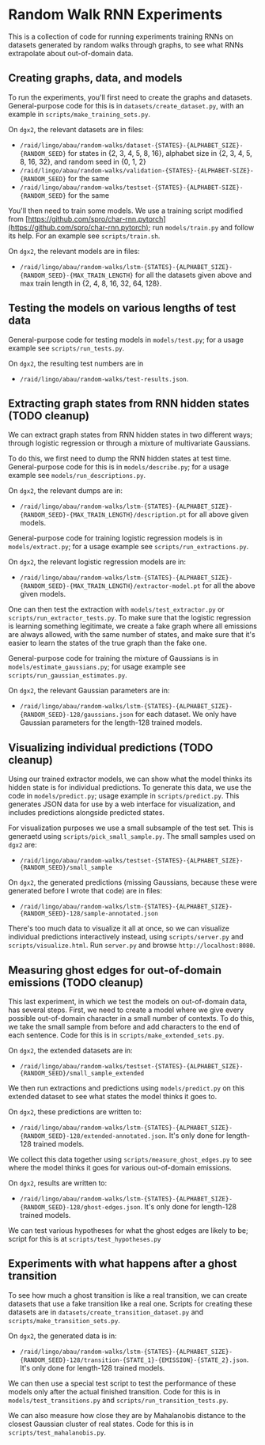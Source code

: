 Random Walk RNN Experiments
===========================

This is a collection of code for running experiments training RNNs on datasets generated by random walks through graphs, to see what RNNs extrapolate
about out-of-domain data.

## Creating graphs, data, and models

To run the experiments, you'll first need to create the graphs and datasets. General-purpose code for this is in `datasets/create_dataset.py`, with an example in `scripts/make_training_sets.py`.

On `dgx2`, the relevant datasets are in files:
  - `/raid/lingo/abau/random-walks/dataset-{STATES}-{ALPHABET_SIZE}-{RANDOM_SEED}` for states in {2, 3, 4, 5, 8, 16}, alphabet size in {2, 3, 4, 5, 8, 16, 32}, and random seed in {0, 1, 2}
  - `/raid/lingo/abau/random-walks/validation-{STATES}-{ALPHABET-SIZE}-{RANDOM_SEED}` for the same
  - `/raid/lingo/abau/random-walks/testset-{STATES}-{ALPHABET-SIZE}-{RANDOM_SEED}` for the same

You'll then need to train some models. We use a training script modified from [https://github.com/spro/char-rnn.pytorch](https://github.com/spro/char-rnn.pytorch); run `models/train.py` and follow its help. For an example see `scripts/train.sh`.

On `dgx2`, the relevant models are in files:
  - `/raid/lingo/abau/random-walks/lstm-{STATES}-{ALPHABET_SIZE}-{RANDOM_SEED}-{MAX_TRAIN_LENGTH}` for all the datasets given above and max train length in {2, 4, 8, 16, 32, 64, 128}.

## Testing the models on various lengths of test data

General-purpose code for testing models in `models/test.py`; for a usage example see `scripts/run_tests.py`.

On `dgx2`, the resulting test numbers are in
  - `/raid/lingo/abau/random-walks/test-results.json`.

## Extracting graph states from RNN hidden states (TODO cleanup)

We can extract graph states from RNN hidden states in two different ways; through logistic regression or through a mixture of multivariate Gaussians.

To do this, we first need to dump the RNN hidden states at test time. General-purpose code for this is in `models/describe.py`; for a usage example see `models/run_descriptions.py`.

On `dgx2`, the relevant dumps are in:
  - `/raid/lingo/abau/random-walks/lstm-{STATES}-{ALPHABET_SIZE}-{RANDOM_SEED}-{MAX_TRAIN_LENGTH}/description.pt` for all above given models.

General-purpose code for training logistic regression models is in `models/extract.py`; for a usage example see `scripts/run_extractions.py`.

On `dgx2`, the relevant logistic regression models are in:
  - `/raid/lingo/abau/random-walks/lstm-{STATES}-{ALPHABET_SIZE}-{RANDOM_SEED}-{MAX_TRAIN_LENGTH}/extractor-model.pt` for all the above given models.

One can then test the extraction with `models/test_extractor.py` or `scripts/run_extractor_tests.py`. To make sure that the logistic regression is learning something legitimate, we create a fake graph where all emissions are always allowed, with the same number of states, and make sure that it's easier to learn the states of the true graph than the fake one.

General-purpose code for training the mixture of Gaussians is in `models/estimate_gaussians.py`; for usage example see `scripts/run_gaussian_estimates.py`.

On `dgx2`, the relevant Gaussian parameters are in:
  - `/raid/lingo/abau/random-walks/lstm-{STATES}-{ALPHABET_SIZE}-{RANDOM_SEED}-128/gaussians.json` for each dataset. We only have Gaussian parameters for the length-128 trained models.

## Visualizing individual predictions (TODO cleanup)

Using our trained extractor models, we can show what the model thinks its hidden state is for individual predictions. To generate this data, we use the code in `models/predict.py`; usage example in `scripts/predict.py`. This generates JSON data for use by a web interface for visualization, and includes predictions alongside predicted states.

For visualization purposes we use a small subsample of the test set. This is generaetd using `scripts/pick_small_sample.py`. The small samples used on `dgx2` are:
  - `/raid/lingo/abau/random-walks/testset-{STATES}-{ALPHABET_SIZE}-{RANDOM_SEED}/small_sample`

On `dgx2`, the generated predictions (missing Gaussians, because these were generated before I wrote that code) are in files:
  - `/raid/lingo/abau/random-walks/lstm-{STATES}-{ALPHABET_SIZE}-{RANDOM_SEED}-128/sample-annotated.json`

There's too much data to visualize it all at once, so we can visualize individual predictions interactively instead, using `scripts/server.py` and `scripts/visualize.html`. Run `server.py` and browse `http://localhost:8080`.

## Measuring ghost edges for out-of-domain emissions (TODO cleanup)

This last experiment, in which we test the models on out-of-domain data, has several steps. First, we need to create a model where we give every possible out-of-domain character in a small number of contexts. To do this, we take the small sample from before and add characters to the end of each sentence. Code for this is in `scripts/make_extended_sets.py`.

On `dgx2`, the extended datasets are in:
  - `/raid/lingo/abau/random-walks/testset-{STATES}-{ALPHABET_SIZE}-{RANDOM_SEED}/small_sample_extended`

We then run extractions and predictions using `models/predict.py` on this extended dataset to see what states the model thinks it goes to.

On `dgx2`, these predictions are written to:
  - `/raid/lingo/abau/random-walks/lstm-{STATES}-{ALPHABET_SIZE}-{RANDOM_SEED}-128/extended-annotated.json`. It's only done for length-128 trained models.

We collect this data together using `scripts/measure_ghost_edges.py` to see where the model thinks it goes for various out-of-domain emissions.

On `dgx2`, results are written to:
  - `/raid/lingo/abau/random-walks/lstm-{STATES}-{ALPHABET_SIZE}-{RANDOM_SEED}-128/ghost-edges.json`. It's only done for length-128 trained models.

We can test various hypotheses for what the ghost edges are likely to be; script for this is at `scripts/test_hypotheses.py`

## Experiments with what happens after a ghost transition

To see how much a ghost transition is like a real transition, we can create datasets that use a fake transition like a real one. Scripts for creating these datasets are in `datasets/create_transition_dataset.py` and `scripts/make_transition_sets.py`.

On `dgx2`, the generated data is in:
  - `/raid/lingo/abau/random-walks/lstm-{STATES}-{ALPHABET_SIZE}-{RANDOM_SEED}-128/transition-{STATE_1}-{EMISSION}-{STATE_2}.json`. It's only done for length-128 trained models.

We can then use a special test script to test the performance of these models only after the actual finished transition. Code for this is in `models/test_transitions.py` and `scripts/run_transition_tests.py`.

We can also measure how close they are by Mahalanobis distance to the closest Gaussian cluster of real states. Code for this is in `scripts/test_mahalanobis.py`.
